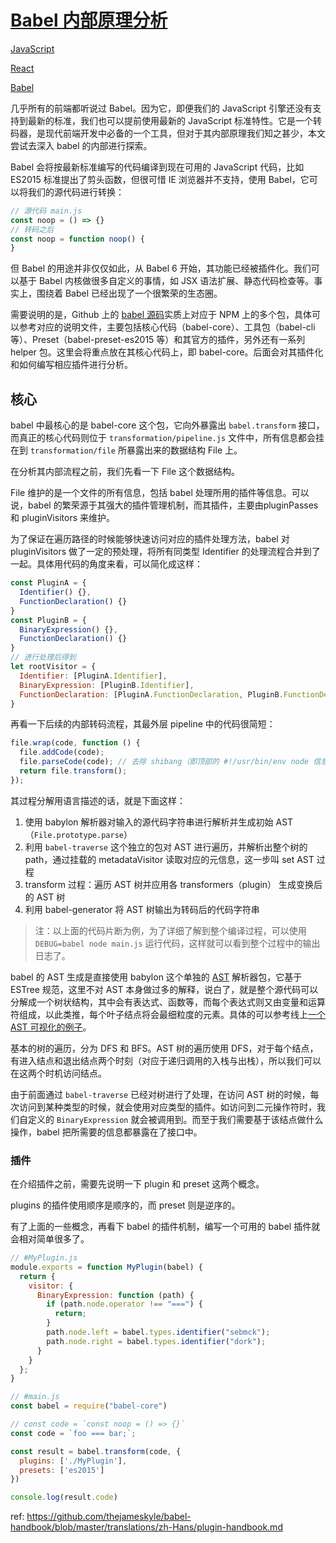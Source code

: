 # [Babel 内部原理分析](<https://octman.com/blog/2016-08-27-babel-notes/>)

[JavaScript](https://octman.com/tags/JavaScript/)

[React](https://octman.com/tags/React/)

[Babel](https://octman.com/tags/Babel/)

几乎所有的前端都听说过 Babel。因为它，即便我们的 JavaScript 引擎还没有支持到最新的标准，我们也可以提前使用最新的 JavaScript 标准特性。它是一个转码器，是现代前端开发中必备的一个工具，但对于其内部原理我们知之甚少，本文尝试去深入 babel 的内部进行探索。

Babel 会将按最新标准编写的代码编译到现在可用的 JavaScript 代码，比如 ES2015 标准提出了剪头函数，但很可惜 IE 浏览器并不支持，使用 Babel，它可以将我们的源代码进行转换：

```javascript
// 源代码 main.js
const noop = () => {}
// 转码之后
const noop = function noop() {
}
```

但 Babel 的用途并非仅仅如此，从 Babel 6 开始，其功能已经被插件化。我们可以基于 Babel 内核做很多自定义的事情，如 JSX 语法扩展、静态代码检查等。事实上，围绕着 Babel 已经出现了一个很繁荣的生态圈。

需要说明的是，Github 上的 [babel 源码](https://github.com/babel/babel)实质上对应于 NPM 上的多个包，具体可以参考对应的说明文件，主要包括核心代码（babel-core）、工具包（babel-cli 等）、Preset（babel-preset-es2015 等）和其官方的插件，另外还有一系列 helper 包。这里会将重点放在其核心代码上，即 babel-core。后面会对其插件化和如何编写相应插件进行分析。

## 核心

babel 中最核心的是 babel-core 这个包，它向外暴露出 `babel.transform` 接口，而真正的核心代码则位于 `transformation/pipeline.js` 文件中，所有信息都会挂在到 `transformation/file` 所暴露出来的数据结构 File 上。

在分析其内部流程之前，我们先看一下 File 这个数据结构。

File 维护的是一个文件的所有信息，包括 babel 处理所用的插件等信息。可以说，babel 的繁荣源于其强大的插件管理机制，而其插件，主要由pluginPasses 和 pluginVisitors 来维护。

为了保证在遍历路径的时候能够快速访问对应的插件处理方法，babel 对 pluginVisitors 做了一定的预处理，将所有同类型 Identifier 的处理流程合并到了一起。具体用代码的角度来看，可以简化成这样：

```javascript
const PluginA = {
  Identifier() {},
  FunctionDeclaration() {}
}
const PluginB = {
  BinaryExpression() {},
  FunctionDeclaration() {}
}
// 进行处理后得到
let rootVisitor = {
  Identifier: [PluginA.Identifier],
  BinaryExpression: [PluginB.Identifier],
  FunctionDeclaration: [PluginA.FunctionDeclaration, PluginB.FunctionDeclaration]
}
```

再看一下后续的内部转码流程，其最外层 pipeline 中的代码很简短：

```javascript
file.wrap(code, function () {
  file.addCode(code);
  file.parseCode(code); // 去除 shibang（即顶部的 #!/usr/bin/env node 信息） 之后使用 babylon 解析出 ast，使用 babel-traverse 进行遍历
  return file.transform();
});
```

其过程分解用语言描述的话，就是下面这样：

1. 使用 babylon 解析器对输入的源代码字符串进行解析并生成初始 AST（`File.prototype.parse`）
2. 利用 `babel-traverse` 这个独立的包对 AST 进行遍历，并解析出整个树的 path，通过挂载的 metadataVisitor 读取对应的元信息，这一步叫 set AST 过程
3. transform 过程：遍历 AST 树并应用各 transformers（plugin） 生成变换后的 AST 树
4. 利用 babel-generator 将 AST 树输出为转码后的代码字符串

> 注：以上面的代码片断为例，为了详细了解到整个编译过程，可以使用 `DEBUG=babel node main.js` 运行代码，这样就可以看到整个过程中的输出日志了。

babel 的 AST 生成是直接使用 babylon 这个单独的 [AST](https://github.com/babel/babylon/blob/master/ast/spec.md) 解析器包，它基于 ESTree 规范，这里不对 AST 本身做过多的解释，说白了，就是整个源代码可以分解成一个树状结构，其中会有表达式、函数等，而每个表达式则又由变量和运算符组成，以此类推，每个叶子结点将会最细粒度的元素。具体的可以参考线上[一个 AST 可视化的例子](http://astexplorer.net/#/Z1exs6BWMq)。

基本的树的遍历，分为 DFS 和 BFS。AST 树的遍历使用 DFS，对于每个结点，有进入结点和退出结点两个时刻（对应于递归调用的入栈与出栈），所以我们可以在这两个时机访问结点。

由于前面通过 `babel-traverse` 已经对树进行了处理，在访问 AST 树的时候，每次访问到某种类型的时候，就会使用对应类型的插件。如访问到二元操作符时，我们自定义的 `BinaryExpression` 就会被调用到。而至于我们需要基于该结点做什么操作，babel 把所需要的信息都暴露在了接口中。

### 插件

在介绍插件之前，需要先说明一下 plugin 和 preset 这两个概念。

plugins 的插件使用顺序是顺序的，而 preset 则是逆序的。

有了上面的一些概念，再看下 babel 的插件机制，编写一个可用的 babel 插件就会相对简单很多了。

```javascript
// #MyPlugin.js
module.exports = function MyPlugin(babel) {
  return {
    visitor: {
      BinaryExpression: function (path) {
        if (path.node.operator !== "===") {
          return;
        }
        path.node.left = babel.types.identifier("sebmck");
        path.node.right = babel.types.identifier("dork");
      }
    }
  };
}

// #main.js
const babel = require("babel-core")

// const code = `const noop = () => {}`
const code = `foo === bar;`;

const result = babel.transform(code, {
  plugins: ['./MyPlugin'],
  presets: ['es2015']
})

console.log(result.code)
```

ref: <https://github.com/thejameskyle/babel-handbook/blob/master/translations/zh-Hans/plugin-handbook.md>